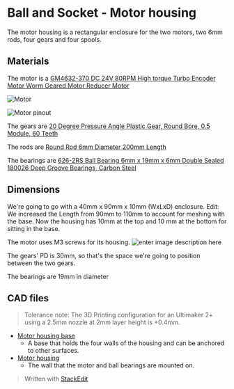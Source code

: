 # Ball and Socket - Motor housing

The motor housing is a rectangular enclosure for the two motors, two 6mm rods, four gears and four spools.

## Materials

The motor is a [GM4632-370 DC 24V 80RPM High torque Turbo Encoder Motor Worm Geared Motor Reducer Motor](https://www.banggood.com/GM4632-370-DC-24V-80RPM-High-torque-Turbo-Encoder-Motor-Worm-Geared-Motor-Reducer-Motor-p-1069462.html?rmmds=myorder&cur_warehouse=CN)

![Motor](https://imgaz.staticbg.com/images/oaupload/banggood/images/3D/18/882dc5a8-e93d-4cc2-9938-520ab02af247.jpg)

![Motor pinout](https://imgaz.staticbg.com/images/oaupload/banggood/images/3D/18/1761e560-cb14-42db-b196-b67ed28b6a1f.jpg.webp)

The gears are [20 Degree Pressure Angle Plastic Gear, Round Bore, 0.5 Module, 60 Teeth](https://www.mcmaster.com/2662N32)

The rods are [Round Rod 6mm Diameter 200mm Length](https://www.amazon.com/gp/product/B07KT3J7NZ/ref=ppx_yo_dt_b_asin_title_o01_s00?ie=UTF8&psc=1)

The bearings are [626-2RS Ball Bearing 6mm x 19mm x 6mm Double Sealed 180026 Deep Groove Bearings, Carbon Steel](https://www.amazon.com/gp/product/B07FMPQP5H/ref=ppx_yo_dt_b_asin_title_o00_s00?ie=UTF8&psc=1)

## Dimensions

We're going to go with a 40mm x 90mm x 10mm (WxLxD) enclosure.
Edit: We increased the Length from 90mm to 110mm to account for meshing with the base. Now the housing has 10mm at the top and 10 mm at the bottom for sitting in the base.

The motor uses M3 screws for its housing.
![enter image description here](https://imgaz.staticbg.com/images/oaupload/banggood/images/BF/FF/945f6119-da06-4bbb-9252-9b949e934074.jpg)

The gears' PD is 30mm, so that's the space we're going to position between the two gears.

The bearings are 19mm in diameter

## CAD files

> Tolerance note: The 3D Printing configuration for an Ultimaker 2+ using a 2.5mm nozzle at 2mm layer height is +0.4mm.

- [Motor housing base](CAD\Motor%20Housing%20Base.SLDPRT)
  - A base that holds the four walls of the housing and can be anchored to other surfaces.
- [Motor housing](CAD\Motor%20Housing.SLDPRT)
  - The wall that the motor and ball bearings are mounted on.

> Written with [StackEdit](https://stackedit.io/)
